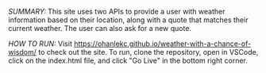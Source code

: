 *SUMMARY:* This site uses two APIs to provide a user with weather information based on their location, along with a quote that matches their current weather. The user can also ask for a new quote.

*HOW TO RUN:* Visit https://ohanlekc.github.io/weather-with-a-chance-of-wisdom/ to check out the site. To run, clone the repository, open in VSCode, click on the index.html file, and click "Go Live" in the bottom right corner. 
